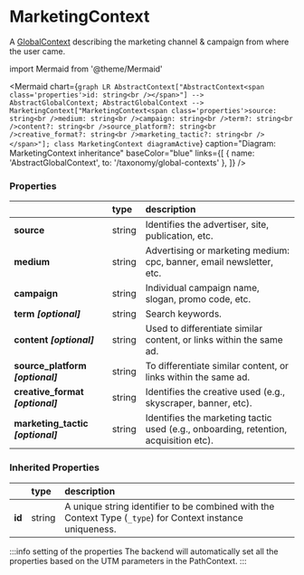 # MarketingContext

A [GlobalContext](/taxonomy/global-contexts) describing the marketing channel & campaign from where the user came.

import Mermaid from '@theme/Mermaid'

<Mermaid chart={`
    graph LR
      AbstractContext["AbstractContext<span class='properties'>id: string<br /></span>"] --> AbstractGlobalContext;
      AbstractGlobalContext -->       MarketingContext["MarketingContext<span class='properties'>source: string<br />medium: string<br />campaign: string<br />term?: string<br />content?: string<br />source_platform?: string<br />creative_format?: string<br />marketing_tactic?: string<br /></span>"];
    class MarketingContext diagramActive
  `}
  caption="Diagram: MarketingContext inheritance"
  baseColor="blue"
  links={[
{ name: 'AbstractGlobalContext', to: '/taxonomy/global-contexts' },   ]}
/>

### Properties

|                                    | type   | description                                                                          |
|:-----------------------------------|:-------|:-------------------------------------------------------------------------------------|
| **source**                         | string | Identifies the advertiser, site, publication, etc.                                   |
| **medium**                         | string | Advertising or marketing medium: cpc, banner, email newsletter, etc.                 |
| **campaign**                       | string | Individual campaign name, slogan, promo code, etc.                                   |
| **term _[optional]_**              | string | Search keywords.                                                                     |
| **content _[optional]_**           | string | Used to differentiate similar content, or links within the same ad.                  |
| **source\_platform _[optional]_**  | string | To differentiate similar content, or links within the same ad.                       |
| **creative\_format _[optional]_**  | string | Identifies the creative used (e.g., skyscraper, banner, etc).                        |
| **marketing\_tactic _[optional]_** | string | Identifies the marketing tactic used (e.g., onboarding, retention, acquisition etc). |
### Inherited Properties

|        | type   | description                                                                                                |
|:-------|:-------|:-----------------------------------------------------------------------------------------------------------|
| **id** | string | A unique string identifier to be combined with the Context Type (`_type`) for Context instance uniqueness. |

:::info setting of the properties
The backend will automatically set all the properties based on the UTM parameters in the PathContext.
:::

